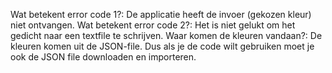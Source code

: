 Wat betekent error code 1?: De applicatie heeft de invoer (gekozen kleur) niet ontvangen.
Wat betekent error code 2?: Het is niet gelukt om het gedicht naar een textfile te schrijven.
Waar komen de kleuren vandaan?: De kleuren komen uit de JSON-file. Dus als je de code wilt gebruiken moet je ook de JSON file downloaden en importeren.

